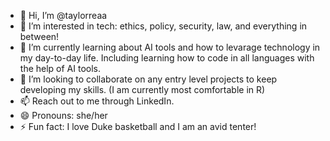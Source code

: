 - 👋 Hi, I’m @taylorreaa
- 👀 I’m interested in tech: ethics, policy, security, law, and everything in between!
- 🌱 I’m currently learning about AI tools and how to levarage technology in my day-to-day life. Including learning how to code in all languages with the help of AI tools.
- 💞️ I’m looking to collaborate on any entry level projects to keep developing my skills. (I am currently most comfortable in R)
- 📫 Reach out to me through LinkedIn.
- 😄 Pronouns: she/her
- ⚡ Fun fact: I love Duke basketball and I am an avid tenter!

<!---
taylorreaa/taylorreaa is a ✨ special ✨ repository because its `README.md` (this file) appears on your GitHub profile.
You can click the Preview link to take a look at your changes.
--->
